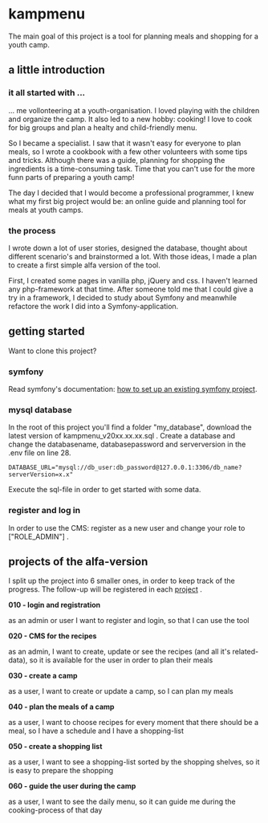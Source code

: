 # kampmenu
The main goal of this project is a tool for planning meals and shopping for a youth camp.

## a little introduction

### it all started with ...
... me vollonteering at a youth-organisation. I loved playing with the children and organize the camp. It also led to a new hobby: cooking! I love to cook for big groups and plan a healty and child-friendly menu.

So I became a specialist. I saw that it wasn't easy for everyone to plan meals, so I wrote a cookbook with a few other volunteers with some tips and tricks. Although there was a guide, planning for shopping the ingredients is a time-consuming task. Time that you can't use for the more funn parts of preparing a youth camp!

The day I decided that I would become a professional programmer, I knew what my first big project would be: an online guide and planning tool for meals at youth camps.

### the process
I wrote down a lot of user stories, designed the database, thought about different scenario's and brainstormed a lot.
With those ideas, I made a plan to create a first simple alfa version of the tool.

First, I created some pages in vanilla php, jQuery and css. I haven't learned any php-framework at that time.
After someone told me that I could give a try in a framework, I decided to study about Symfony and meanwhile refactore the work I did into a Symfony-application.

## getting started
Want to clone this project?

### symfony
Read symfony's documentation: [how to set up an existing symfony project](https://symfony.com/doc/current/setup.html#setting-up-an-existing-symfony-project).

### mysql database
In the root of this project you'll find a folder "my_database", download the latest version of kampmenu_v20xx.xx.xx.sql . Create a database and change the databasename, databasepassword and serverversion in the .env file on line 28.
```
DATABASE_URL="mysql://db_user:db_password@127.0.0.1:3306/db_name?serverVersion=x.x"
```
Execute the sql-file in order to get started with some data.

### register and log in
In order to use the CMS: register as a new user and change your role to ["ROLE_ADMIN"] .
  
## projects of the alfa-version
I split up the project into 6 smaller ones, in order to keep track of the progress.
The follow-up will be registered in each [project](../../projects) .

**010 - login and registration**

as an admin or user I want to register and login, so that I can use the tool

**020 - CMS for the recipes**

as an admin, I want to create, update or see the recipes (and all it's related-data), so it is available for the user in order to plan their meals

**030 - create a camp**

as a user, I want to create or update a camp, so I can plan my meals

**040 - plan the meals of a camp**

as a user, I want to choose recipes for every moment that there should be a meal, so I have a schedule and I have a shopping-list

**050 - create a shopping list**

as a user, I want to see a shopping-list sorted by the shopping shelves, so it is easy to prepare the shopping

**060 - guide the user during the camp**

as a user, I want to see the daily menu, so it can guide me during the cooking-process of that day
